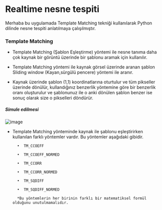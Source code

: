 # Realtime nesne tespiti
Merhaba bu uygulamada Template Matching tekniği kullanılarak Python dilinde nesne tespiti anlatılmaya çalışılmıştır.

### Template Matching

 - Template Matching (Şablon Eşleştirme) yöntemi ile nesne tanıma daha çok kaynak bir görüntü üzerinde bir şablonu aramak için kullanılır.

- Template Matching yöntemi ile kaynak görsel üzerinde aranan şablon Sliding window (Kayan,sürgülü pencere) yöntemi ile aranır.

- Kaynak üzerinde şablon (1,1) koordinatlarına oturtulur ve tüm pikseller üzerinde dönülür, kullandığınız benzerlik yöntemine göre bir benzerlik oranı oluşturulur ve şablonunuz ile o anki dönülen şablon benzer ise sonuç olarak size o pikselleri döndürür.


##### Simule edilmesi
![image](https://user-images.githubusercontent.com/77530565/104892990-ec997580-5983-11eb-855c-2cf2f535eef1.png)

- Template Matching yönteminde kaynak ile şablonu eşleştirirken kullanılan farklı yöntemler vardır. Bu yöntemler aşağıdaki gibidir.

		•  TM_CCOEFF

		•  TM_CCOEFF_NORMED

		•  TM_CCORR

		•  TM_CCORR_NORMED

		•  TM_SQDIFF

		•  TM_SQDIFF_NORMED

		*Bu yöntemlerin her birinin farklı bir matematiksel formül olduğunu unutulmamalıdır.





